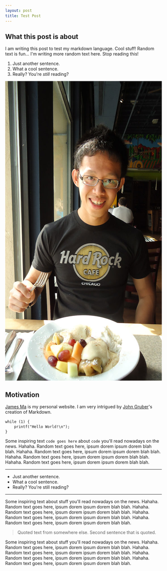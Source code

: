 ```yaml
---
layout: post
title: Test Post
---
```


What this post is about
-----------------------

I am writing this post to test my markdown language. Cool stuff! Random text is fun... I'm writing more random text here. Stop reading this!

1. Just another sentence.
2. What a cool sentence.
3. Really? You're _still_ reading?

<img src="/assets/images/food.jpg" height="960" width="555" alt="Picture" title="Mmmmhm Food!" />

Motivation <a id="motivation"></a>
----------

[James Ma][] is my personal website. I am very intrigued by [John Gruber][]'s creation of Markdown.

	while (1) {
		printf("Hello World!\n");
	}

Some inspiring text `code goes here` about `code` you'll read nowadays on the news. Hahaha. Random text goes here, ipsum dorem ipsum dorem blah blah. Hahaha. Random text goes here, ipsum dorem ipsum dorem blah blah. Hahaha. Random text goes here, ipsum dorem ipsum dorem blah blah. Hahaha. Random text goes here, ipsum dorem ipsum dorem blah blah.

---

* Just another sentence.
* What a cool sentence.
* Really? You're still reading?

---

Some inspiring text about stuff you'll read nowadays on the news. Hahaha. Random text goes here, ipsum dorem ipsum dorem blah blah. Hahaha. Random text goes here, ipsum dorem ipsum dorem blah blah. Hahaha. Random text goes here, ipsum dorem ipsum dorem blah blah. Hahaha. Random text goes here, ipsum dorem ipsum dorem blah blah. 

> Quoted text from somewhere else.
> Second sentence that is quoted.

Some inspiring text about stuff you'll read nowadays on the news. Hahaha. Random text goes here, ipsum dorem ipsum dorem blah blah. Hahaha. Random text goes here, ipsum dorem ipsum dorem blah blah. Hahaha. Random text goes here, ipsum dorem ipsum dorem blah blah. Hahaha. Random text goes here, ipsum dorem ipsum dorem blah blah. 


[James Ma]:		http://jamesma.info 				"Personal website"
[John Gruber]:	http://daringfireball.net/			"Daring Fireball"